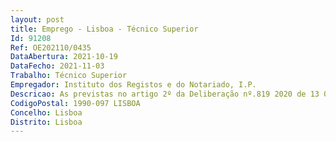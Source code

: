 ```yaml
--- 
layout: post
title: Emprego - Lisboa - Técnico Superior
Id: 91208
Ref: OE202110/0435
DataAbertura: 2021-10-19
DataFecho: 2021-11-03
Trabalho: Técnico Superior
Empregador: Instituto dos Registos e do Notariado, I.P.
Descricao: As previstas no artigo 2º da Deliberação nº.819 2020 de 13 07 2020, publicadano DR II Série nº.163 de 21 08 2020, na redação por último conferida pelaDeliberação nº. 237 2021, de 6 1 2021, publicada no DR II Série nº45 de05 03 2021, para o Setor de Apoio Jurídico aos Recursos Humanos (SAJRH), designadamente  Elaboração de pareceres, estudos e informações jurídicas em matéria de recursos humanos, referentes aos trabalhadores do IRN, IP integrados nas carreiras de regime geral e nas carreiras de regime especial dos registos e do notariado, que sejam submetidos ao SAJRH  Análise, apreciação, preparação da decisão, e acompanhamento de toda a tramitação referente a procedimentos administrativos que, atenta a sua especial complexidade, sejam submetidos ao SAJRH  Análise, apreciação e preparação da decisão, no âmbito de pedidos de acumulação de funções de funções  Atualização permanente do ficheiro referente às situações de acumulação de funções autorizadas pelo IRN, IP  Apreciação de impugnações administrativas (reclamações e recursos) e preparação da correspondente proposta de decisão 	Representação legal do IRN, IP em processos referentes a matérias de recursos humanos e no âmbito da jurisdição administrativa (TAC's, TAF's, TCA's e STA) através da elaboração de peças processuais (nomeadamente, contestações, alegações de recurso e outros requerimentos) e comparência nas eventuais diligências processuais agendadas 		Representação legal do IRN, IP em processos referentes a matérias de recursos humanos e no âmbito da arbitragem administrativa (CAAD), elaboração de peças processuais (nomeadamente, contestações, alegações de recurso e outros requerimentos) 	Prestação de contributos para a elaboração de peças processuais a apresentar pelo Ministério Público relativamente a ações intentadas contra o Estado Português, referentes a matérias que se integrem no âmbito da atuação do IRN, IP (nomeadamente, em sede de responsabilidade extracontratual do Estado) 	Prestação de contributos para a elaboração de peças processuais a apresentar pela Secretaria  Geral do Ministério da Justiça, relativamente a ações intentadas contra o Ministério da Justiça, referentes a matérias que se integrem no âmbito da atuação do IRN, IP (nomeadamente, em procedimentos de atribuição de título de notário ou de licenças de instalação de cartório notarial) Preparação da execução de decisões judiciais ou arbitrais  Pedido de reembolso de custas de parte que o IRN, IP tenha direito a receber, bem como pela apresentação da correspondente ação executiva, nos casos em que não se verifique o pagamento voluntário 		Preparação de respostas a remeter superiormente à Tutela ou outras entidades, relativamente a questões cuja análise seja submetida ao SAJRH  Prestação de contributos (em matérias referentes aos recursos humanos) para preparação de projetos de diplomas legais (designadamente, Lei do Orçamento de Estado e Decreto de execução orçamental)  Prestação de contributos (na parte referente ao Setor) para a preparação e monitorização de instrumentos de gestão do IRN, IP, nomeadamente, Plano e Relatório de Atividades.
CodigoPostal: 1990-097 LISBOA
Concelho: Lisboa
Distrito: Lisboa
--- 
```

